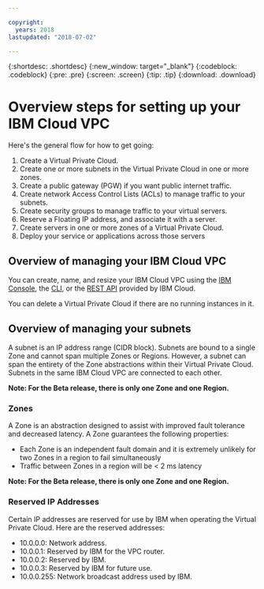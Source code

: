 ```yaml
---

copyright:
  years: 2018
lastupdated: "2018-07-02"

---
```


{:shortdesc: .shortdesc}
{:new_window: target="_blank"}
{:codeblock: .codeblock}
{:pre: .pre}
{:screen: .screen}
{:tip: .tip}
{:download: .download}

# Overview steps for setting up your IBM Cloud VPC

Here's the general flow for how to get going:

1. Create a Virtual Private Cloud.
2. Create one or more subnets in the Virtual Private Cloud in one or more zones.
3. Create a public gateway (PGW) if you want public internet traffic.
4. Create network Access Control Lists (ACLs) to manage traffic to your subnets.
5. Create security groups to manage traffic to your virtual servers.
6. Reserve a Floating IP address, and associate it with a server.
7. Create servers in one or more zones of a Virtual Private Cloud.
8. Deploy your service or applications across those servers

## Overview of managing your IBM Cloud VPC

You can create, name, and resize your IBM Cloud VPC using the [IBM Console](console-tutorial.html), the [CLI](cli-network-reference.html), or the [REST API](apis.html) provided by IBM Cloud. 

You can delete a Virtual Private Cloud if there are no running instances in it.

## Overview of managing your subnets

A subnet is an IP address range (CIDR block). Subnets are bound to a single Zone and cannot span multiple Zones or Regions. However, a subnet can span the entirety of the Zone abstractions within their Virtual Private Cloud. Subnets in the same IBM Cloud VPC are connected to each other.

**Note: For the Beta release, there is only one Zone and one Region.**

### Zones 

A Zone is an abstraction designed to assist with improved fault tolerance and decreased latency. A Zone guarantees the following properties:

 * Each Zone is an independent fault domain and it is extremely unlikely for two Zones in a region to fail simultaneously
 * Traffic between Zones in a region will be < 2 ms latency
 
**Note: For the Beta release, there is only one Zone and one Region.**

### Reserved IP Addresses

Certain IP addresses are reserved for use by IBM when operating the Virtual Private Cloud. Here are the reserved addresses: 

 * 10.0.0.0: Network address.
 * 10.0.0.1: Reserved by IBM for the VPC router.
 * 10.0.0.2: Reserved by IBM.
 * 10.0.0.3: Reserved by IBM for future use.
 * 10.0.0.255: Network broadcast address used by IBM. 
